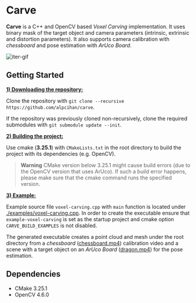 # Carve

**Carve** is a C++ and OpenCV based *Voxel Carving* implementation. It uses binary mask of the target object and camera parameters (intrinsic, extrinsic and distortion parameters).
It also supports camera calibration with *chessboard* and pose estimation with *ArUco Board*.

![iter-gif](https://user-images.githubusercontent.com/37274614/218523193-d25eb98a-d7ca-4b7e-b925-5fb480f4df3d.gif)

## Getting Started
<ins>**1) Downloading the repository:**</ins>

Clone the repository with `git clone --recursive https://github.com/alpcihan/carve`.

If the repository was previously cloned non-recursively, clone the required submodules with `git submodule update --init`.

<ins>**2) Building the project:**</ins>

Use cmake (**3.25.1**) with `CMakeLists.txt` in the root directory to build the project with its dependencies (e.g. OpenCV).

> **Warning**
> CMake version below 3.25.1 might cause build errors (due to the OpenCV version that uses ArUco). If such a build error happens, please make sure that the cmake command runs the specified version.


<ins>**3) Example:**</ins>

Example source file `voxel-carving.cpp` with `main` function is located under [./examples/voxel-carving.cpp](./examples/voxel-carving.cpp). In order to create the executable ensure that `example-voxel-carving` is set as the startup project and cmake option `CARVE_BUILD_EXAMPLES` is not disabled.

The generated executable creates a point cloud and mesh under the root directory from a *chessboard* ([chessboard.mp4](./resources/chessboard.mp4)) calibration video and a scene with a target object on an *ArUco Board* ([dragon.mp4](./resources/dragon.mp4)) for the pose estimation.

## Dependencies
- CMake 3.25.1
- OpenCV 4.6.0
